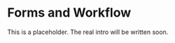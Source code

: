 # Forms and Workflow [](id=business-productivity)

This is a placeholder. The real intro will be written soon. 
